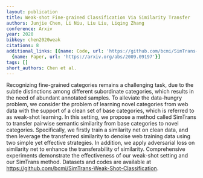 ```yaml
---
layout: publication
title: Weak-shot Fine-grained Classification Via Similarity Transfer
authors: Junjie Chen, Li Niu, Liu Liu, Liqing Zhang
conference: Arxiv
year: 2020
bibkey: chen2020weak
citations: 8
additional_links: [{name: Code, url: 'https://github.com/bcmi/SimTrans-Weak-Shot-Classification'},
  {name: Paper, url: 'https://arxiv.org/abs/2009.09197'}]
tags: []
short_authors: Chen et al.
---
```

Recognizing fine-grained categories remains a challenging task, due to the
subtle distinctions among different subordinate categories, which results in
the need of abundant annotated samples. To alleviate the data-hungry problem,
we consider the problem of learning novel categories from web data with the
support of a clean set of base categories, which is referred to as weak-shot
learning. In this setting, we propose a method called SimTrans to transfer
pairwise semantic similarity from base categories to novel categories.
Specifically, we firstly train a similarity net on clean data, and then
leverage the transferred similarity to denoise web training data using two
simple yet effective strategies. In addition, we apply adversarial loss on
similarity net to enhance the transferability of similarity. Comprehensive
experiments demonstrate the effectiveness of our weak-shot setting and our
SimTrans method. Datasets and codes are available at
https://github.com/bcmi/SimTrans-Weak-Shot-Classification.